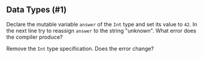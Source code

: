 ## Data Types (#1)

Declare the mutable variable `answer` of the `Int` type and set its value to `42`.
In the next line try to reassign `answer` to the string "unknown".
What error does the compiler produce?

Remove the `Int` type specification.
Does the error change?